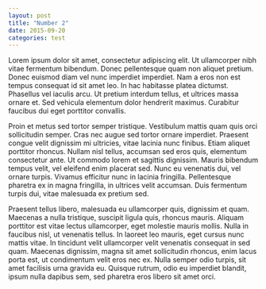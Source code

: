 ```yaml
---
layout: post
title: "Number 2"
date: 2015-09-20
categories: test
---
```


Lorem ipsum dolor sit amet, consectetur adipiscing elit. Ut ullamcorper nibh vitae fermentum bibendum. Donec pellentesque quam non aliquet pretium. Donec euismod diam vel nunc imperdiet imperdiet. Nam a eros non est tempus consequat id sit amet leo. In hac habitasse platea dictumst. Phasellus vel iaculis arcu. Ut pretium interdum tellus, et ultrices massa ornare et. Sed vehicula elementum dolor hendrerit maximus. Curabitur faucibus dui eget porttitor convallis.

Proin et metus sed tortor semper tristique. Vestibulum mattis quam quis orci sollicitudin semper. Cras nec augue sed tortor ornare imperdiet. Praesent congue velit dignissim mi ultricies, vitae lacinia nunc finibus. Etiam aliquet porttitor rhoncus. Nullam nisl tellus, accumsan sed eros quis, elementum consectetur ante. Ut commodo lorem et sagittis dignissim. Mauris bibendum tempus velit, vel eleifend enim placerat sed. Nunc eu venenatis dui, vel ornare turpis. Vivamus efficitur nunc in lacinia fringilla. Pellentesque pharetra ex in magna fringilla, in ultrices velit accumsan. Duis fermentum turpis dui, vitae malesuada ex pretium sed.

Praesent tellus libero, malesuada eu ullamcorper quis, dignissim et quam. Maecenas a nulla tristique, suscipit ligula quis, rhoncus mauris. Aliquam porttitor est vitae lectus ullamcorper, eget molestie mauris mollis. Nulla in faucibus nisl, ut venenatis tellus. In laoreet leo mauris, eget cursus nunc mattis vitae. In tincidunt velit ullamcorper velit venenatis consequat in sed quam. Maecenas dignissim, magna sit amet sollicitudin rhoncus, enim lacus porta est, ut condimentum velit eros nec ex. Nulla semper odio turpis, sit amet facilisis urna gravida eu. Quisque rutrum, odio eu imperdiet blandit, ipsum nulla dapibus sem, sed pharetra eros libero sit amet orci.
